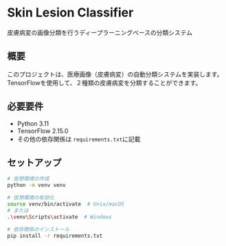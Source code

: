 # Skin Lesion Classifier
皮膚病変の画像分類を行うディープラーニングベースの分類システム

## 概要

このプロジェクトは、医療画像（皮膚病変）の自動分類システムを実装します。
TensorFlowを使用して、２種類の皮膚病変を分類することができます。

## 必要要件

- Python 3.11
- TensorFlow 2.15.0
- その他の依存関係は `requirements.txt`に記載

## セットアップ

```bash
# 仮想環境の作成
python -m venv venv

# 仮想環境の有効化
source venv/bin/activate  # Unix/macOS
# または
.\venv\Scripts\activate  # Windows

# 依存関係のインストール
pip install -r requirements.txt

